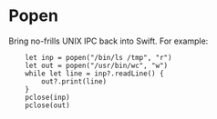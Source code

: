 # Popen

Bring no-frills UNIX IPC back into Swift. For example:

```
    let inp = popen("/bin/ls /tmp", "r")
    let out = popen("/usr/bin/wc", "w")
    while let line = inp?.readLine() {
        out?.print(line)
    }
    pclose(inp)
    pclose(out)
```
